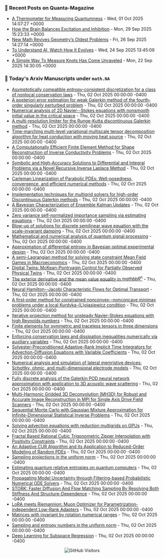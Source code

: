 ### 📝 Recent Posts on Quanta-Magazine
<!-- quanta starts -->
* <a href="https://www.quantamagazine.org/a-thermometer-for-measuring-quantumness-20251001/">A Thermometer for Measuring Quantumness</a> - Wed, 01 Oct 2025 14:07:27 +0000
* <a href="https://www.quantamagazine.org/how-the-brain-balances-excitation-and-inhibition-20250929/">How the Brain Balances Excitation and Inhibition</a> - Mon, 29 Sep 2025 15:23:33 +0000
* <a href="https://www.quantamagazine.org/new-math-revives-geometrys-oldest-problems-20250926/">New Math Revives Geometry’s Oldest Problems</a> - Fri, 26 Sep 2025 14:27:14 +0000
* <a href="https://www.quantamagazine.org/to-understand-ai-watch-how-it-evolves-20250924/">To Understand AI, Watch How It Evolves</a> - Wed, 24 Sep 2025 13:45:09 +0000
* <a href="https://www.quantamagazine.org/a-simple-way-to-measure-knots-has-come-unraveled-20250922/">A Simple Way To Measure Knots Has Come Unraveled</a> - Mon, 22 Sep 2025 14:30:05 +0000
<!-- quanta ends -->


### 📝 Today's Arxiv Manuscripts under ``math.NA``
<!-- arxiv-math-na starts -->
* <a href="https://arxiv.org/abs/2510.00221">Asymptotically compatible entropy-consistent discretization for a class of nonlocal conservation laws</a> - Thu, 02 Oct 2025 00:00:00 -0400
* <a href="https://arxiv.org/abs/2510.00354">A posteriori error estimation for weak Galerkin method of the fourth-order singularly perturbed problem</a> - Thu, 02 Oct 2025 00:00:00 -0400
* <a href="https://arxiv.org/abs/2510.00393">Numerical analysis of 2D Navier--Stokes equations with nonsmooth initial value in the critical space</a> - Thu, 02 Oct 2025 00:00:00 -0400
* <a href="https://arxiv.org/abs/2510.00511">A multi-resolution limiter for the Runge-Kutta discontinuous Galerkin method</a> - Thu, 02 Oct 2025 00:00:00 -0400
* <a href="https://arxiv.org/abs/2510.00516">Time-marching multi-level variational multiscale tensor decomposition algorithm for heat conduction with moving heat source</a> - Thu, 02 Oct 2025 00:00:00 -0400
* <a href="https://arxiv.org/abs/2510.00597">A Computationally Efficient Finite Element Method for Shape Reconstruction of Inverse Conductivity Problems</a> - Thu, 02 Oct 2025 00:00:00 -0400
* <a href="https://arxiv.org/abs/2510.00719">Symbolic and High-Accuracy Solutions to Differential and Integral Problems via a Novel Recursive Inverse Laplace Method</a> - Thu, 02 Oct 2025 00:00:00 -0400
* <a href="https://arxiv.org/abs/2510.00722">Carleman Linearization of Parabolic PDEs: Well-posedness, convergence, and efficient numerical methods</a> - Thu, 02 Oct 2025 00:00:00 -0400
* <a href="https://arxiv.org/abs/2510.00998">Implementation techniques for multigrid solvers for high-order Discontinuous Galerkin methods</a> - Thu, 02 Oct 2025 00:00:00 -0400
* <a href="https://arxiv.org/abs/2510.00158">A Bayesian Characterization of Ensemble Kalman Updates</a> - Thu, 02 Oct 2025 00:00:00 -0400
* <a href="https://arxiv.org/abs/2510.00389">Zero variance self-normalized importance sampling via estimating equations</a> - Thu, 02 Oct 2025 00:00:00 -0400
* <a href="https://arxiv.org/abs/2510.00439">Blow-up of solutions for discrete semilinear wave equation with the scale-invariant damping</a> - Thu, 02 Oct 2025 00:00:00 -0400
* <a href="https://arxiv.org/abs/2510.00443">Mathematical and numerical analysis of quantum signal processing</a> - Thu, 02 Oct 2025 00:00:00 -0400
* <a href="https://arxiv.org/abs/2510.00734">Approximation of differential entropy in Bayesian optimal experimental design</a> - Thu, 02 Oct 2025 00:00:00 -0400
* <a href="https://arxiv.org/abs/2510.00768">A semi-Lagrangian method for solving state constraint Mean Field Games in Macroeconomics</a> - Thu, 02 Oct 2025 00:00:00 -0400
* <a href="https://arxiv.org/abs/2510.00937">Digital Twins: McKean-Pontryagin Control for Partially Observed Physical Twins</a> - Thu, 02 Oct 2025 00:00:00 -0400
* <a href="https://arxiv.org/abs/2510.00999">The exterior derivative and the mean value equality in $mathbb{R}^n$</a> - Thu, 02 Oct 2025 00:00:00 -0400
* <a href="https://arxiv.org/abs/2510.01153">Neural Hamilton--Jacobi Characteristic Flows for Optimal Transport</a> - Thu, 02 Oct 2025 00:00:00 -0400
* <a href="https://arxiv.org/abs/2510.01168">A first-order method for constrained nonconvex--nonconcave minimax problems under a local Kurdyka-{L}ojasiewicz condition</a> - Thu, 02 Oct 2025 00:00:00 -0400
* <a href="https://arxiv.org/abs/2304.07963">Iterative projection method for unsteady Navier-Stokes equations with high Reynolds numbers</a> - Thu, 02 Oct 2025 00:00:00 -0400
* <a href="https://arxiv.org/abs/2311.16077">Finite elements for symmetric and traceless tensors in three dimensions</a> - Thu, 02 Oct 2025 00:00:00 -0400
* <a href="https://arxiv.org/abs/2407.11904">Enforcing conservation laws and dissipation inequalities numerically via auxiliary variables</a> - Thu, 02 Oct 2025 00:00:00 -0400
* <a href="https://arxiv.org/abs/2410.19662">Sylvester-Preconditioned Adaptive-Rank Implicit Time Integrators for Advection-Diffusion Equations with Variable Coefficients</a> - Thu, 02 Oct 2025 00:00:00 -0400
* <a href="https://arxiv.org/abs/2412.15065">Numerical analysis and simulation of lateral memristive devices: Schottky, ohmic, and multi-dimensional electrode models</a> - Thu, 02 Oct 2025 00:00:00 -0400
* <a href="https://arxiv.org/abs/2502.01859">Fully discrete analysis of the Galerkin POD neural network approximation with application to 3D acoustic wave scattering</a> - Thu, 02 Oct 2025 00:00:00 -0400
* <a href="https://arxiv.org/abs/2503.13802">Multi-Harmonic Gridded 3D Deconvolution (MH3D) for Robust and Accurate Image Reconstruction in MPI for Single Axis Drive Field Scanners</a> - Thu, 02 Oct 2025 00:00:00 -0400
* <a href="https://arxiv.org/abs/2503.16028">Sequential Monte Carlo with Gaussian Mixture Approximation for Infinite-Dimensional Statistical Inverse Problems</a> - Thu, 02 Oct 2025 00:00:00 -0400
* <a href="https://arxiv.org/abs/2508.17517">Solving advection equations with reduction multigrids on GPUs</a> - Thu, 02 Oct 2025 00:00:00 -0400
* <a href="https://arxiv.org/abs/2509.06532">Fractal Based Rational Cubic Trigonometric Zipper Interpolation with Positivity Constraints</a> - Thu, 02 Oct 2025 00:00:00 -0400
* <a href="https://arxiv.org/abs/2509.21480">An Adaptive CUR Algorithm and its Application to Reduced-Order Modeling of Random PDEs</a> - Thu, 02 Oct 2025 00:00:00 -0400
* <a href="https://arxiv.org/abs/2401.02220">Sampling projections in the uniform norm</a> - Thu, 02 Oct 2025 00:00:00 -0400
* <a href="https://arxiv.org/abs/2501.07292">Estimating quantum relative entropies on quantum computers</a> - Thu, 02 Oct 2025 00:00:00 -0400
* <a href="https://arxiv.org/abs/2503.04684">Propagating Model Uncertainty through Filtering-based Probabilistic Numerical ODE Solvers</a> - Thu, 02 Oct 2025 00:00:00 -0400
* <a href="https://arxiv.org/abs/2505.24210">STORK: Faster Diffusion And Flow Matching Sampling By Resolving Both Stiffness And Structure-Dependence</a> - Thu, 02 Oct 2025 00:00:00 -0400
* <a href="https://arxiv.org/abs/2507.12142">LoRA meets Riemannion: Muon Optimizer for Parametrization-independent Low-Rank Adapters</a> - Thu, 02 Oct 2025 00:00:00 -0400
* <a href="https://arxiv.org/abs/2507.20631">Matrices with invariant by rotation numerical ranges</a> - Thu, 02 Oct 2025 00:00:00 -0400
* <a href="https://arxiv.org/abs/2507.20770">Sampling and entropy numbers in the uniform norm</a> - Thu, 02 Oct 2025 00:00:00 -0400
* <a href="https://arxiv.org/abs/2509.23249">Deep Learning for Subspace Regression</a> - Thu, 02 Oct 2025 00:00:00 -0400
<!-- arxiv-math-na ends -->

<div align="center">
  
![GitHub Visitors](https://api.visitorbadge.io/api/visitors?path=https%3A%2F%2Fgithub.com%2Flowrank&label=profile%20views&labelColor=%231e1e2e&countColor=%23cba6f7)



</div>
